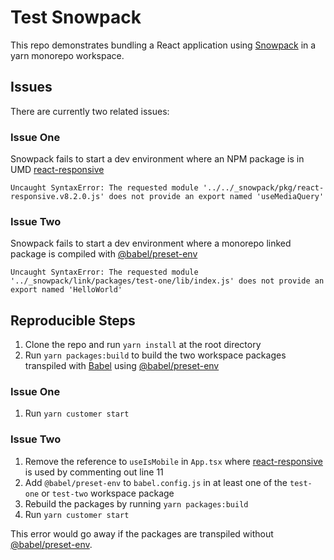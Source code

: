 # Test Snowpack

This repo demonstrates bundling a React application using [Snowpack](https://www.snowpack.dev/) in a yarn monorepo workspace.

## Issues

There are currently two related issues:

### Issue One

Snowpack fails to start a dev environment where an NPM package is in UMD [react-responsive](https://www.npmjs.com/package/react-responsive)

```
Uncaught SyntaxError: The requested module '../../_snowpack/pkg/react-responsive.v8.2.0.js' does not provide an export named 'useMediaQuery'
```

### Issue Two

Snowpack fails to start a dev environment where a monorepo linked package is compiled with [@babel/preset-env](https://babeljs.io/docs/en/babel-preset-env)

```
Uncaught SyntaxError: The requested module '../_snowpack/link/packages/test-one/lib/index.js' does not provide an export named 'HelloWorld'
```

## Reproducible Steps

1. Clone the repo and run `yarn install` at the root directory
1. Run `yarn packages:build` to build the two workspace packages transpiled with [Babel](https://babeljs.io/) using [@babel/preset-env](https://babeljs.io/docs/en/babel-preset-env)

### Issue One

1. Run `yarn customer start`

### Issue Two

1. Remove the reference to `useIsMobile` in `App.tsx` where [react-responsive](https://www.npmjs.com/package/react-responsive) is used by commenting out line 11
1. Add `@babel/preset-env` to `babel.config.js` in at least one of the `test-one` or `test-two` workspace package
1. Rebuild the packages by running `yarn packages:build`
1. Run `yarn customer start`

This error would go away if the packages are transpiled without [@babel/preset-env](https://babeljs.io/docs/en/babel-preset-env).
